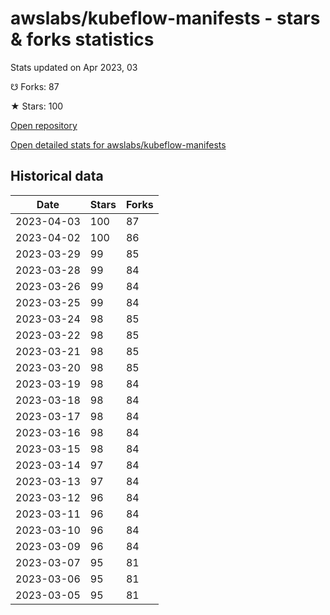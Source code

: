 # awslabs/kubeflow-manifests - stars & forks statistics

Stats updated on Apr 2023, 03

☋ Forks: 87

★ Stars: 100

[Open repository](https://github.com/awslabs/kubeflow-manifests)

[Open detailed stats for awslabs/kubeflow-manifests](https://reviewgithub.com/rep/awslabs/kubeflow-manifests)

## Historical data
| Date | Stars | Forks |
|------|-------|-------|
| 2023-04-03 | 100 | 87 | 
| 2023-04-02 | 100 | 86 | 
| 2023-03-29 | 99 | 85 | 
| 2023-03-28 | 99 | 84 | 
| 2023-03-26 | 99 | 84 | 
| 2023-03-25 | 99 | 84 | 
| 2023-03-24 | 98 | 85 | 
| 2023-03-22 | 98 | 85 | 
| 2023-03-21 | 98 | 85 | 
| 2023-03-20 | 98 | 85 | 
| 2023-03-19 | 98 | 84 | 
| 2023-03-18 | 98 | 84 | 
| 2023-03-17 | 98 | 84 | 
| 2023-03-16 | 98 | 84 | 
| 2023-03-15 | 98 | 84 | 
| 2023-03-14 | 97 | 84 | 
| 2023-03-13 | 97 | 84 | 
| 2023-03-12 | 96 | 84 | 
| 2023-03-11 | 96 | 84 | 
| 2023-03-10 | 96 | 84 | 
| 2023-03-09 | 96 | 84 | 
| 2023-03-07 | 95 | 81 | 
| 2023-03-06 | 95 | 81 | 
| 2023-03-05 | 95 | 81 | 

